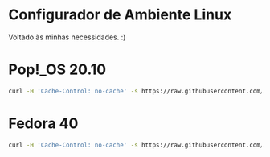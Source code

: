 # Configurador de Ambiente Linux

Voltado às minhas necessidades. :)

# Pop!_OS 20.10

 ```bash
curl -H 'Cache-Control: no-cache' -s https://raw.githubusercontent.com/begati/linux-environment-install/main/pop-config.sh | sudo bash
 ```

# Fedora 40

  ```bash
curl -H 'Cache-Control: no-cache' -s https://raw.githubusercontent.com/begati/linux-environment-install/main/fedora-config.sh | sudo bash
 ```

